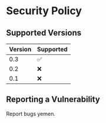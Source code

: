 # Security Policy

## Supported Versions

| Version | Supported          |
| ------- | ------------------ |
| 0.3     | :white_check_mark: |
| 0.2     | :x:                |
| 0.1     | :x:                |
## Reporting a Vulnerability

Report bugs yemen.
